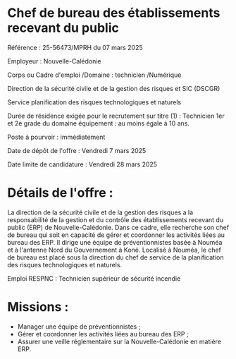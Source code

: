 # Chef de bureau des établissements recevant du public

Référence : 25-56473/MPRH du 07 mars 2025

Employeur : Nouvelle-Calédonie

Corps ou Cadre d'emploi /Domaine : technicien /Numérique

Direction de la sécurité civile et de la gestion des risques et SIC (DSCGR)

Service planification des risques technologiques et naturels

Durée de résidence exigée pour le recrutement sur titre (1) : Technicien 1er et 2e grade du domaine équipement : au moins égale à 10 ans.

Poste à pourvoir : immédiatement

Date de dépôt de l'offre : Vendredi 7 mars 2025

Date limite de candidature : Vendredi 28 mars 2025

# Détails de l'offre :

La direction de la sécurité civile et de la gestion des risques a la responsabilité de la gestion et du contrôle des établissements recevant du public (ERP) de Nouvelle-Calédonie. Dans ce cadre, elle recherche son chef de bureau qui soit en capacité de gérer et coordonner les activités liées au bureau des ERP. Il dirige une équipe de préventionnistes basée à Nouméa et à l'antenne Nord du Gouvernement à Koné. Localisé à Nouméa, le chef de bureau est placé sous la direction du chef de service de la planification des risques technologiques et naturels.

Emploi RESPNC : Technicien supérieur de sécurité incendie

# Missions :

- Manager une équipe de préventionnistes ;
- Gérer et coordonner les activités liées au bureau des ERP ;
- Assurer une veille réglementaire sur la Nouvelle-Calédonie en matière ERP.